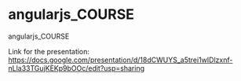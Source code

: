 # angularjs_COURSE
angularjs_COURSE


Link for the presentation:
https://docs.google.com/presentation/d/18dCWUYS_a5trei1wIDlzxnf-nLla33TGujKEKp9bOOc/edit?usp=sharing

